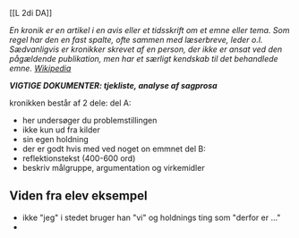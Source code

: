 [[L 2di DA]]

*En kronik er en artikel i en avis eller et tidsskrift om et emne eller tema. Som regel har den en fast spalte, ofte sammen med læserbreve, leder o.l. Sædvanligvis er kronikker skrevet af en person, der ikke er ansat ved den pågældende publikation, men har et særligt kendskab til det behandlede emne. [Wikipedia](https://da.wikipedia.org/wiki/Kronik)*

***VIGTIGE DOKUMENTER: tjekliste, analyse af sagprosa***

kronikken består af 2 dele:
del A:
- her undersøger du problemstillingen
- ikke kun ud fra kilder
- sin egen holdning
- der er godt hvis med ved noget on emmnet
del B:
- reflektionstekst (400-600 ord)
- beskriv målgruppe, argumentation og virkemidler 

## Viden fra elev eksempel
- ikke "jeg" i stedet bruger han "vi" og holdnings ting som "derfor er ..."
- 